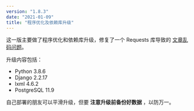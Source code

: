 ```yaml
---
version: "1.8.3"
date: "2021-01-09"
title: "程序优化及依赖库升级"
---
```


这一版主要做了程序优化和依赖库升级，修复了一个 Requests
库导致的 [文章乱码问题](https://github.com/anyant/rssant/issues/85)。

升级内容包括：

- Python 3.8.6
- Django 2.2.17
- lxml 4.6.2
- PostgreSQL 11.9


自己部署的朋友可以平滑升级，但要 **注意升级前备份好数据** ，以防万一。
